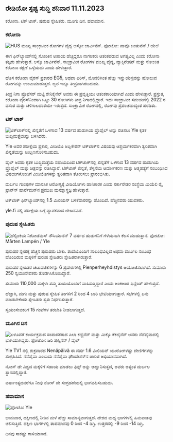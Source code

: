 ## ರೇಡಿಯೋ ಸ್ಪಷ್ಟ ಸುದ್ದಿ ಶನಿವಾರ 11.11.2023

ಕರೋನಾ. ಟಿಕ್ ಟಾಕ್. ಪುರುಷ ಸ್ನೇಹಿತರು. ಮೂಗು ದಿನ. ಹವಾಮಾನ.

### ಕರೋನಾ

![HUS ಮುಖ್ಯ ಸಾಂಕ್ರಾಮಿಕ ರೋಗಗಳ ವೈದ್ಯ ಅಸ್ಕೋ ಜಾರ್ವಿನೆನ್. ಫೋಟೋ: ಪಾವೊ ಜಂತುನೆನ್ / ಯೆಲೆ](https://images.cdn.yle.fi/image/upload/c_crop,h_3027,w_5382,x_0,y_311/ar_1.77777777777777777,c_fill,g_faces/h_010,w675q_auto:eco/f_auto/fl_lossy/v1699692578/39-1199235654f3bb0eba14)

ಈಗ ಫಿನ್‌ಲ್ಯಾಂಡ್‌ನಲ್ಲಿ ಸೋಂಕಿನ ಅಪಾಯ ಹೆಚ್ಚಿದ್ದರೂ ನಾಗರಿಕರು ಆತಂಕಪಡುವ ಅಗತ್ಯವಿಲ್ಲ ಎಂದು ಕರೋನಾ ತಜ್ಞರು ಹೇಳುತ್ತಾರೆ. ಅಸ್ಕೊ ಜಾರ್ವಿನೆನ್, ಸಾಂಕ್ರಾಮಿಕ ರೋಗಗಳ ಮುಖ್ಯ ವೈದ್ಯ, ವ್ಯಾಕ್ಸಿನೇಷನ್ ಮತ್ತು ಸೋಂಕಿತ ಕರೋನಾ ರಕ್ಷಣೆ ಒಳ್ಳೆಯದು ಎಂದು ಹೇಳುತ್ತಾರೆ.

ಹೊಸ ಕರೋನಾ ವೈರಸ್ ಪ್ರಕಾರದ EG5, ಅಥವಾ ಎರಿಸ್, ಮೊದಲಿಗಿಂತ ಹೆಚ್ಚು ಇನ್ಫ್ಲುಯೆನ್ಸವನ್ನು ಹೋಲುವ ರೋಗವನ್ನು ಉಂಟುಮಾಡುತ್ತದೆ. ಜ್ವರ ಇನ್ನೂ ತೀವ್ರವಾಗಿರಬಹುದು.

ತೀವ್ರ ನಿಗಾ ಪ್ರೊಫೆಸರ್ ಮಟ್ಟಿ ರೇನಿಕೈನೆನ್ ಅವರು ಈ ಪ್ರವೃತ್ತಿಯು ಆತಂಕಕಾರಿಯಾಗಿದೆ ಎಂದು ಹೇಳುತ್ತಾರೆ. ಪ್ರಸ್ತುತ, ಕರೋನಾ ವೈರಸ್‌ನಿಂದಾಗಿ ಒಟ್ಟು 30 ರೋಗಿಗಳು ತೀವ್ರ ನಿಗಾದಲ್ಲಿದ್ದಾರೆ. ಇದು ಸಾಂಕ್ರಾಮಿಕ ಸಮಯದಲ್ಲಿ 2022 ರ ವಸಂತ ಮತ್ತು ಚಳಿಗಾಲದಂತೆಯೇ ಇರುತ್ತದೆ. ಸಾಂಕ್ರಾಮಿಕ ರೋಗದಲ್ಲಿ, ರೋಗವು ಪ್ರಪಂಚದಾದ್ಯಂತ ಹರಡಿತು.

### ಟಿಕ್ ಟಾಕ್

![ಟಿಕ್‌ಟಾಕ್‌ನಲ್ಲಿ ಖಿನ್ನತೆಗೆ ಒಳಗಾದ 13 ವರ್ಷದ ಹುಡುಗಿಯ ಪ್ರೊಫೈಲ್ ಅನ್ನು ರಚಿಸಲು Yle ಕೃತಕ ಬುದ್ಧಿಮತ್ತೆಯನ್ನು ಬಳಸಿದರು. ](https://images.cdn.yle.fi/image/upload/c_crop,h_2955,w_5255,x_371,y_789/ar_1.7777777777777777,c_fill,g_faces,h_6710,w_12010,w_12010fl_lossy/v1697625813/39-1187987652fb3e8a7ce7)

Yle ಅವರ ಪರೀಕ್ಷೆಯ ಪ್ರಕಾರ, ವೀಡಿಯೊ ಅಪ್ಲಿಕೇಶನ್ ಟಿಕ್‌ಟಾಕ್‌ನ ವಿಷಯವು ಆಶ್ಚರ್ಯಕರವಾಗಿ ತ್ವರಿತವಾಗಿ ಖಿನ್ನತೆಯನ್ನು ಉಲ್ಬಣಗೊಳಿಸಬಹುದು.

ವೈಲ್ ಅವರು ಕೃತಕ ಬುದ್ಧಿಮತ್ತೆಯ ಸಹಾಯದಿಂದ ಟಿಕ್‌ಟಾಕ್‌ನಲ್ಲಿ ಖಿನ್ನತೆಗೆ ಒಳಗಾದ 13 ವರ್ಷದ ಹುಡುಗಿಯ ಪ್ರೊಫೈಲ್ ಮತ್ತು ಚಿತ್ರವನ್ನು ರಚಿಸಿದ್ದಾರೆ. ಟಿಕ್‌ಟಾಕ್ ಖಿನ್ನತೆ, ತೆಳ್ಳನೆಯ ಆದರ್ಶೀಕರಣ ಮತ್ತು ಆತ್ಮಹತ್ಯೆಗೆ ಸಂಬಂಧಿಸಿದ ವಿಷಯಗಳೊಂದಿಗೆ ವೀಡಿಯೊಗಳನ್ನು ತ್ವರಿತವಾಗಿ ತೋರಿಸಲು ಪ್ರಾರಂಭಿಸಿತು.

ದುರ್ಬಲ ಗುಂಪುಗಳ ಮಾನಸಿಕ ಆರೋಗ್ಯಕ್ಕೆ ವೀಡಿಯೊಗಳು ಹಾನಿಕಾರಕ ಎಂದು ಸರ್ಕಾರೇತರ ಸಂಸ್ಥೆಯ ಮಿಯೆಲಿ ರೈ, ಫ್ರಾನ್‌ಸ್ ಹಾರ್ನೆಮನ್‌ನ ಪ್ರಮುಖ ಮನಶ್ಶಾಸ್ತ್ರಜ್ಞ ಹೇಳುತ್ತಾರೆ.

ಟಿಕ್‌ಟಾಕ್ ಫಿನ್‌ಲ್ಯಾಂಡ್‌ನಲ್ಲಿ 1.5 ಮಿಲಿಯನ್ ಬಳಕೆದಾರರನ್ನು ಹೊಂದಿದೆ. ಹೆಚ್ಚಿನವರು ಯುವಕರು.

yle.fi ನಲ್ಲಿ ಪರೀಕ್ಷೆಯ ಬಗ್ಗೆ ವ್ಯಾಪಕವಾದ ಲೇಖನವಿದೆ.

### ಪುರುಷ ಸ್ನೇಹಿತರು

![ಹೆಲ್ಸಿಂಕಿಯ ನಿಕೋಡೆಮಸ್ ನೌಸಿಯಾನೆನ್ 7 ವರ್ಷದ ಹುಡುಗನಿಗೆ ಗೆಳೆಯನಾಗಿ ಕೆಲಸ ಮಾಡುತ್ತಾನೆ. ಫೋಟೋ: Mårten Lampén / Yle](https://images.cdn.yle.fi/image/upload/c_crop,h_2250,w_4000,x_0,y_150/ar_1.77777777777777777,c_fill/h_120,g_10q_auto:eco/f_auto/fl_lossy/v1699361417/39-1197061654a30293868a)

ಪುರುಷರ ಸ್ನೇಹಕ್ಕೆ ಹೆಚ್ಚಿನ ಪುರುಷರು ಬೇಕು. ತಂದೆಯೊಂದಿಗೆ ಸಂಬಂಧವಿಲ್ಲದ ಅಥವಾ ದುರ್ಬಲ ಸಂಬಂಧ ಹೊಂದಿರುವ ಮಕ್ಕಳಿಗೆ ಪುರುಷ ಸ್ನೇಹಿತರು ಸ್ನೇಹಿತರಾಗಿರುತ್ತಾರೆ.

ಪುರುಷರ ಸ್ನೇಹಿತರ ಚಟುವಟಿಕೆಗಳನ್ನು 6 ಪ್ರದೇಶಗಳಲ್ಲಿ Pienperheyhdistys ಆಯೋಜಿಸಲಾಗಿದೆ. ಸುಮಾರು 250 ಸ್ವಯಂಸೇವಕರು ತೊಡಗಿಸಿಕೊಂಡಿದ್ದಾರೆ.

ಸುಮಾರು 110,000 ಮಕ್ಕಳು ತಮ್ಮ ತಾಯಿಯೊಂದಿಗೆ ವಾಸಿಸುತ್ತಿದ್ದಾರೆ ಎಂದು ಅಂಕಿಅಂಶ ಫಿನ್ಲೆಂಡ್ ಹೇಳುತ್ತದೆ.

ಹೆಚ್ಚಾಗಿ, ಮಗು ಮತ್ತು ಪುರುಷ ಸ್ನೇಹಿತ ತಿಂಗಳಿಗೆ 2 ರಿಂದ 4 ಬಾರಿ ಭೇಟಿಯಾಗುತ್ತಾರೆ. ಸಭೆಗಳಲ್ಲಿ ಏನು ಮಾಡಬೇಕೆಂದು ಸ್ನೇಹಿತರು ಸ್ವತಃ ನಿರ್ಧರಿಸುತ್ತಾರೆ.

ಸ್ವಯಂಸೇವಕರಿಗೆ 15 ಗಂಟೆಗಳ ತರಬೇತಿ ನೀಡಲಾಗುತ್ತದೆ.

### ಮೂಗಿನ ದಿನ

![ಏಳೂವರೆ ಕಾರ್ಯಕ್ರಮದ ಸಂಪಾದಕರಾದ ಎಲಾ ಕಣ್ಣಿನೆನ್ ಮತ್ತು ಮಿಕ್ಕೊ ಕೆಕಲೈನೆನ್ ಅವರು ನೆನೆಪೈವಾದಲ್ಲಿ ಭಾಗಿಯಾಗಿದ್ದರು. ಫೋಟೋ: ಜರಿ ಪುಸ್ಸಿನೆನ್ / ವೈಲ್](https://images.cdn.yle.fi/image/upload/c_crop,h_3125,w_5557,x_0,y_126/ar_1.77777777777777777,c_fill,g_faces/h_010,d675q_auto:eco/f_auto/fl_lossy/v1699531130/39-1198130654cc7a81d6f6)

Yle TV1 ನಲ್ಲಿ ಶುಕ್ರವಾರದ Nenäpäivä ಈ ವರ್ಷ 1.6 ಮಿಲಿಯನ್ ಯುರೋಗಳಷ್ಟು ದೇಣಿಗೆಗಳನ್ನು ಸಂಗ್ರಹಿಸಿದೆ. ನೆನೆಪೈವಾ ಎಂಬುದು ನೆನೆಪೈವಾ ಫೌಂಡೇಶನ್‌ನ ಚಾರಿಟಿ ಅಭಿಯಾನವಾಗಿದೆ.

ನೋಸ್ ಡೇ ವಿಶ್ವದ ಮಕ್ಕಳಿಗೆ ಸಹಾಯ ಮಾಡಲು ಫಿನ್ಸ್ ಅನ್ನು ಆಹ್ವಾನಿಸುತ್ತದೆ, ಅವರು ಅತ್ಯಂತ ದುರ್ಬಲ ಸ್ಥಾನದಲ್ಲಿದ್ದಾರೆ.

ವರ್ಷಾಂತ್ಯದವರೆಗೂ ನೀವು ನೋಸ್ ಡೇ ಸಂಗ್ರಹಣೆಯಲ್ಲಿ ಭಾಗವಹಿಸಬಹುದು.

### ಹವಾಮಾನ

![ ಫೋಟೊ: Yle](https://images.cdn.yle.fi/image/upload/c_crop,h_1080,w_1919,x_0,y_0/ar_1.777777777777777,c_fill,g_faces,h12675.to:eco/f_auto/fl_lossy/v1699717391/39-1199335654fa0f0a84d5)

ಭಾನುವಾರ, ದಕ್ಷಿಣದಲ್ಲಿ ನೀರಿನ ಮಳೆ ಹೆಚ್ಚು ಸಾಮಾನ್ಯವಾಗುತ್ತದೆ. ದೇಶದ ಮಧ್ಯ ಭಾಗಗಳಲ್ಲಿ ಹಿಮಪಾತವು ಚಲಿಸುತ್ತಿದೆ. ದಕ್ಷಿಣ ಭಾಗಗಳಲ್ಲಿ ತಾಪಮಾನವು 0 ರಿಂದ -4 ಡಿಗ್ರಿ. ಉತ್ತರದಲ್ಲಿ -9 ರಿಂದ -14 ಡಿಗ್ರಿ.

ದಿನವು ಸಾಕಷ್ಟು ಗಾಳಿಯಾಗಿದೆ.